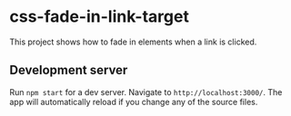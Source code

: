 # css-fade-in-link-target

This project shows how to fade in elements when a link is clicked.

## Development server

Run `npm start` for a dev server. Navigate to `http://localhost:3000/`. The app will automatically reload if you change any of the source files.

